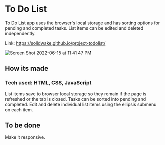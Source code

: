 # To Do List
To Do List app uses the browser's local storage and has sorting options for pending and completed tasks. List items can be edited and deleted independently.

Link: https://solidwake.github.io/project-todolist/

![Screen Shot 2022-06-15 at 11 41 47 PM](https://user-images.githubusercontent.com/69250073/174608773-c6e3168f-0483-4c78-b15d-3d10a6e926b1.png)

## How its made
### Tech used: HTML, CSS, JavaScript
List items save to browser local storage so they remain if the page is refreshed or the tab is closed. Tasks can be sorted into pending and completed. Edit and delete individual list items using the ellipsis submenu on each item.

## To be done
Make it responsive.
